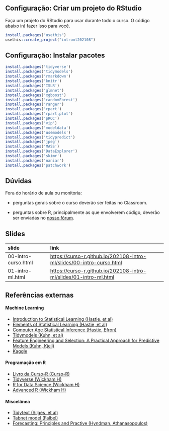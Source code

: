 
<!-- README.md is generated from README.Rmd. Please edit that file -->

## Configuração: Criar um projeto do RStudio

Faça um projeto do RStudio para usar durante todo o curso. O código
abaixo irá fazer isso para você.

``` r
install.packages("usethis")
usethis::create_project("introml202108")
```

## Configuração: Instalar pacotes

``` r
install.packages('tidyverse')
install.packages('tidymodels')
install.packages('rmarkdown')
install.packages('knitr')
install.packages('ISLR')
install.packages('glmnet')
install.packages('xgboost')
install.packages('randomForest')
install.packages('ranger')
install.packages('rpart')
install.packages('rpart.plot')
install.packages('pROC')
install.packages('vip')
install.packages('modeldata')
install.packages('usemodels')
install.packages('tidypredict')
install.packages('jpeg')
install.packages('MASS')
install.packages('DataExplorer')
install.packages('skimr')
install.packages('naniar')
install.packages('patchwork')
```

## Dúvidas

Fora do horário de aula ou monitoria:

-   perguntas gerais sobre o curso deverão ser feitas no Classroom.

-   perguntas sobre R, principalmente as que envolverem código, deverão
    ser enviadas no [nosso fórum](https://discourse.curso-r.com/).

## Slides

| slide               | link                                                                   |
|:--------------------|:-----------------------------------------------------------------------|
| 00-intro-curso.html | <https://curso-r.github.io/202108-intro-ml/slides/00-intro-curso.html> |
| 01-intro-ml.html    | <https://curso-r.github.io/202108-intro-ml/slides/01-intro-ml.html>    |

## Referências externas

#### Machine Learning

-   [Introduction to Statistical Learning (Hastie, et
    al)](http://faculty.marshall.usc.edu/gareth-james/ISL/ISLR%20Seventh%20Printing.pdf)
-   [Elements of Statistical Learning (Hastie, et
    al)](https://web.stanford.edu/~hastie/Papers/ESLII.pdf)
-   [Computer Age Statistical Inference (Hastie,
    Efron)](https://web.stanford.edu/~hastie/CASI_files/PDF/casi.pdf)
-   [Tidymodels (Kuhn, et al)](https://www.tidymodels.org/)
-   [Feature Engineering and Selection: A Practical Approach for
    Predictive Models (Kuhn, Kjell)](http://www.feat.engineering/)
-   [Kaggle](https://www.kaggle.com/)

#### Programação em R

-   [Livro da Curso-R (Curso-R)](https://livro.curso-r.com/)
-   [Tidyverse (Wickham H)](https://www.tidyverse.org/)
-   [R for Data Science (Wickham H)](https://r4ds.had.co.nz/)
-   [Advanced R (Wickham H)](https://adv-r.hadley.nz/)

#### Miscelânea

-   [Tidytext (Silges, et al)](https://www.tidytextmining.com/)
-   [Tabnet model (Falbel)](https://mlverse.github.io/tabnet/)
-   [Forecasting: Principles and Practive (Hyndman,
    Athanasopoulos)](https://otexts.com/fpp3/)
